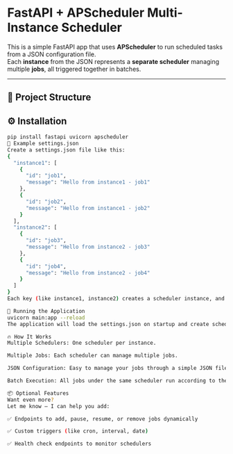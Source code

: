 # FastAPI + APScheduler Multi-Instance Scheduler

This is a simple FastAPI app that uses **APScheduler** to run scheduled tasks from a JSON configuration file.  
Each **instance** from the JSON represents a **separate scheduler** managing multiple **jobs**, all triggered together in batches.

---

## 📁 Project Structure

## ⚙️ Installation

```bash
pip install fastapi uvicorn apscheduler
🧩 Example settings.json
Create a settings.json file like this:
{
  "instance1": [
    {
      "id": "job1",
      "message": "Hello from instance1 - job1"
    },
    {
      "id": "job2",
      "message": "Hello from instance1 - job2"
    }
  ],
  "instance2": [
    {
      "id": "job3",
      "message": "Hello from instance2 - job3"
    },
    {
      "id": "job4",
      "message": "Hello from instance2 - job4"
    }
  ]
}
Each key (like instance1, instance2) creates a scheduler instance, and each object under it defines a job.

🚀 Running the Application
uvicorn main:app --reload
The application will load the settings.json on startup and create schedulers and jobs automatically.

🔥 How It Works
Multiple Schedulers: One scheduler per instance.

Multiple Jobs: Each scheduler can manage multiple jobs.

JSON Configuration: Easy to manage your jobs through a simple JSON file.

Batch Execution: All jobs under the same scheduler run according to their triggers.

📦 Optional Features
Want even more?
Let me know — I can help you add:

✅ Endpoints to add, pause, resume, or remove jobs dynamically

✅ Custom triggers (like cron, interval, date)

✅ Health check endpoints to monitor schedulers
